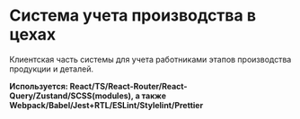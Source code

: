 # Система учета производства в цехах

Клиентская часть системы для учета работниками этапов производства продукции и деталей.

**Используется: React/TS/React-Router/React-Query/Zustand/SCSS(modules), а также Webpack/Babel/Jest+RTL/ESLint/Stylelint/Prettier**
